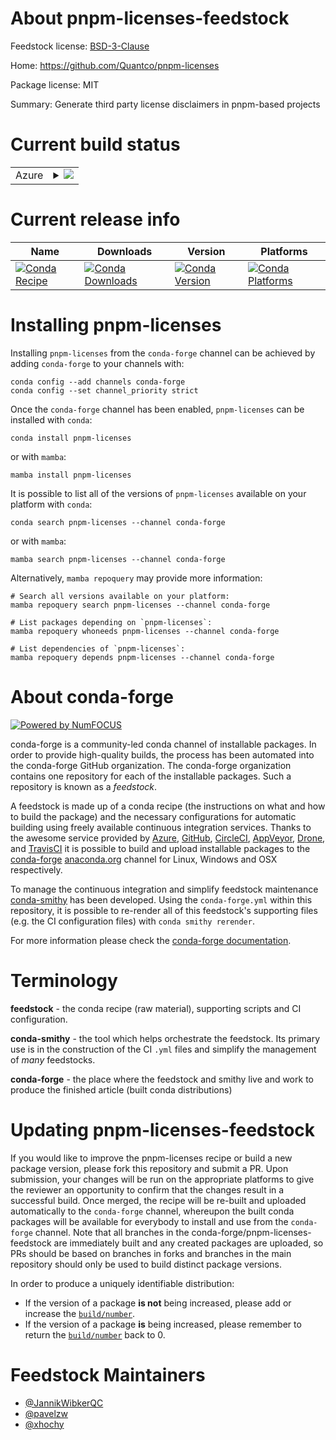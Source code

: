 About pnpm-licenses-feedstock
=============================

Feedstock license: [BSD-3-Clause](https://github.com/conda-forge/pnpm-licenses-feedstock/blob/main/LICENSE.txt)

Home: https://github.com/Quantco/pnpm-licenses

Package license: MIT

Summary: Generate third party license disclaimers in pnpm-based projects

Current build status
====================


<table>
    
  <tr>
    <td>Azure</td>
    <td>
      <details>
        <summary>
          <a href="https://dev.azure.com/conda-forge/feedstock-builds/_build/latest?definitionId=19465&branchName=main">
            <img src="https://dev.azure.com/conda-forge/feedstock-builds/_apis/build/status/pnpm-licenses-feedstock?branchName=main">
          </a>
        </summary>
        <table>
          <thead><tr><th>Variant</th><th>Status</th></tr></thead>
          <tbody><tr>
              <td>linux_64_nodejs20</td>
              <td>
                <a href="https://dev.azure.com/conda-forge/feedstock-builds/_build/latest?definitionId=19465&branchName=main">
                  <img src="https://dev.azure.com/conda-forge/feedstock-builds/_apis/build/status/pnpm-licenses-feedstock?branchName=main&jobName=linux&configuration=linux%20linux_64_nodejs20" alt="variant">
                </a>
              </td>
            </tr><tr>
              <td>linux_64_nodejs22</td>
              <td>
                <a href="https://dev.azure.com/conda-forge/feedstock-builds/_build/latest?definitionId=19465&branchName=main">
                  <img src="https://dev.azure.com/conda-forge/feedstock-builds/_apis/build/status/pnpm-licenses-feedstock?branchName=main&jobName=linux&configuration=linux%20linux_64_nodejs22" alt="variant">
                </a>
              </td>
            </tr><tr>
              <td>linux_aarch64_nodejs20</td>
              <td>
                <a href="https://dev.azure.com/conda-forge/feedstock-builds/_build/latest?definitionId=19465&branchName=main">
                  <img src="https://dev.azure.com/conda-forge/feedstock-builds/_apis/build/status/pnpm-licenses-feedstock?branchName=main&jobName=linux&configuration=linux%20linux_aarch64_nodejs20" alt="variant">
                </a>
              </td>
            </tr><tr>
              <td>linux_aarch64_nodejs22</td>
              <td>
                <a href="https://dev.azure.com/conda-forge/feedstock-builds/_build/latest?definitionId=19465&branchName=main">
                  <img src="https://dev.azure.com/conda-forge/feedstock-builds/_apis/build/status/pnpm-licenses-feedstock?branchName=main&jobName=linux&configuration=linux%20linux_aarch64_nodejs22" alt="variant">
                </a>
              </td>
            </tr><tr>
              <td>osx_64_nodejs20</td>
              <td>
                <a href="https://dev.azure.com/conda-forge/feedstock-builds/_build/latest?definitionId=19465&branchName=main">
                  <img src="https://dev.azure.com/conda-forge/feedstock-builds/_apis/build/status/pnpm-licenses-feedstock?branchName=main&jobName=osx&configuration=osx%20osx_64_nodejs20" alt="variant">
                </a>
              </td>
            </tr><tr>
              <td>osx_64_nodejs22</td>
              <td>
                <a href="https://dev.azure.com/conda-forge/feedstock-builds/_build/latest?definitionId=19465&branchName=main">
                  <img src="https://dev.azure.com/conda-forge/feedstock-builds/_apis/build/status/pnpm-licenses-feedstock?branchName=main&jobName=osx&configuration=osx%20osx_64_nodejs22" alt="variant">
                </a>
              </td>
            </tr><tr>
              <td>osx_arm64_nodejs20</td>
              <td>
                <a href="https://dev.azure.com/conda-forge/feedstock-builds/_build/latest?definitionId=19465&branchName=main">
                  <img src="https://dev.azure.com/conda-forge/feedstock-builds/_apis/build/status/pnpm-licenses-feedstock?branchName=main&jobName=osx&configuration=osx%20osx_arm64_nodejs20" alt="variant">
                </a>
              </td>
            </tr><tr>
              <td>osx_arm64_nodejs22</td>
              <td>
                <a href="https://dev.azure.com/conda-forge/feedstock-builds/_build/latest?definitionId=19465&branchName=main">
                  <img src="https://dev.azure.com/conda-forge/feedstock-builds/_apis/build/status/pnpm-licenses-feedstock?branchName=main&jobName=osx&configuration=osx%20osx_arm64_nodejs22" alt="variant">
                </a>
              </td>
            </tr><tr>
              <td>win_64_nodejs20</td>
              <td>
                <a href="https://dev.azure.com/conda-forge/feedstock-builds/_build/latest?definitionId=19465&branchName=main">
                  <img src="https://dev.azure.com/conda-forge/feedstock-builds/_apis/build/status/pnpm-licenses-feedstock?branchName=main&jobName=win&configuration=win%20win_64_nodejs20" alt="variant">
                </a>
              </td>
            </tr><tr>
              <td>win_64_nodejs22</td>
              <td>
                <a href="https://dev.azure.com/conda-forge/feedstock-builds/_build/latest?definitionId=19465&branchName=main">
                  <img src="https://dev.azure.com/conda-forge/feedstock-builds/_apis/build/status/pnpm-licenses-feedstock?branchName=main&jobName=win&configuration=win%20win_64_nodejs22" alt="variant">
                </a>
              </td>
            </tr>
          </tbody>
        </table>
      </details>
    </td>
  </tr>
</table>

Current release info
====================

| Name | Downloads | Version | Platforms |
| --- | --- | --- | --- |
| [![Conda Recipe](https://img.shields.io/badge/recipe-pnpm--licenses-green.svg)](https://anaconda.org/conda-forge/pnpm-licenses) | [![Conda Downloads](https://img.shields.io/conda/dn/conda-forge/pnpm-licenses.svg)](https://anaconda.org/conda-forge/pnpm-licenses) | [![Conda Version](https://img.shields.io/conda/vn/conda-forge/pnpm-licenses.svg)](https://anaconda.org/conda-forge/pnpm-licenses) | [![Conda Platforms](https://img.shields.io/conda/pn/conda-forge/pnpm-licenses.svg)](https://anaconda.org/conda-forge/pnpm-licenses) |

Installing pnpm-licenses
========================

Installing `pnpm-licenses` from the `conda-forge` channel can be achieved by adding `conda-forge` to your channels with:

```
conda config --add channels conda-forge
conda config --set channel_priority strict
```

Once the `conda-forge` channel has been enabled, `pnpm-licenses` can be installed with `conda`:

```
conda install pnpm-licenses
```

or with `mamba`:

```
mamba install pnpm-licenses
```

It is possible to list all of the versions of `pnpm-licenses` available on your platform with `conda`:

```
conda search pnpm-licenses --channel conda-forge
```

or with `mamba`:

```
mamba search pnpm-licenses --channel conda-forge
```

Alternatively, `mamba repoquery` may provide more information:

```
# Search all versions available on your platform:
mamba repoquery search pnpm-licenses --channel conda-forge

# List packages depending on `pnpm-licenses`:
mamba repoquery whoneeds pnpm-licenses --channel conda-forge

# List dependencies of `pnpm-licenses`:
mamba repoquery depends pnpm-licenses --channel conda-forge
```


About conda-forge
=================

[![Powered by
NumFOCUS](https://img.shields.io/badge/powered%20by-NumFOCUS-orange.svg?style=flat&colorA=E1523D&colorB=007D8A)](https://numfocus.org)

conda-forge is a community-led conda channel of installable packages.
In order to provide high-quality builds, the process has been automated into the
conda-forge GitHub organization. The conda-forge organization contains one repository
for each of the installable packages. Such a repository is known as a *feedstock*.

A feedstock is made up of a conda recipe (the instructions on what and how to build
the package) and the necessary configurations for automatic building using freely
available continuous integration services. Thanks to the awesome service provided by
[Azure](https://azure.microsoft.com/en-us/services/devops/), [GitHub](https://github.com/),
[CircleCI](https://circleci.com/), [AppVeyor](https://www.appveyor.com/),
[Drone](https://cloud.drone.io/welcome), and [TravisCI](https://travis-ci.com/)
it is possible to build and upload installable packages to the
[conda-forge](https://anaconda.org/conda-forge) [anaconda.org](https://anaconda.org/)
channel for Linux, Windows and OSX respectively.

To manage the continuous integration and simplify feedstock maintenance
[conda-smithy](https://github.com/conda-forge/conda-smithy) has been developed.
Using the ``conda-forge.yml`` within this repository, it is possible to re-render all of
this feedstock's supporting files (e.g. the CI configuration files) with ``conda smithy rerender``.

For more information please check the [conda-forge documentation](https://conda-forge.org/docs/).

Terminology
===========

**feedstock** - the conda recipe (raw material), supporting scripts and CI configuration.

**conda-smithy** - the tool which helps orchestrate the feedstock.
                   Its primary use is in the construction of the CI ``.yml`` files
                   and simplify the management of *many* feedstocks.

**conda-forge** - the place where the feedstock and smithy live and work to
                  produce the finished article (built conda distributions)


Updating pnpm-licenses-feedstock
================================

If you would like to improve the pnpm-licenses recipe or build a new
package version, please fork this repository and submit a PR. Upon submission,
your changes will be run on the appropriate platforms to give the reviewer an
opportunity to confirm that the changes result in a successful build. Once
merged, the recipe will be re-built and uploaded automatically to the
`conda-forge` channel, whereupon the built conda packages will be available for
everybody to install and use from the `conda-forge` channel.
Note that all branches in the conda-forge/pnpm-licenses-feedstock are
immediately built and any created packages are uploaded, so PRs should be based
on branches in forks and branches in the main repository should only be used to
build distinct package versions.

In order to produce a uniquely identifiable distribution:
 * If the version of a package **is not** being increased, please add or increase
   the [``build/number``](https://docs.conda.io/projects/conda-build/en/latest/resources/define-metadata.html#build-number-and-string).
 * If the version of a package **is** being increased, please remember to return
   the [``build/number``](https://docs.conda.io/projects/conda-build/en/latest/resources/define-metadata.html#build-number-and-string)
   back to 0.

Feedstock Maintainers
=====================

* [@JannikWibkerQC](https://github.com/JannikWibkerQC/)
* [@pavelzw](https://github.com/pavelzw/)
* [@xhochy](https://github.com/xhochy/)

